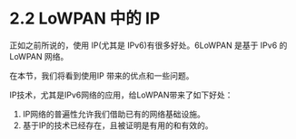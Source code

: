 # 2.2 LoWPAN 中的 IP

正如之前所说的，使用 IP(尤其是 IPv6)有很多好处。6LoWPAN 是基于 IPv6 的 LoWPAN 网络。

在本节，我们将看到使用IP 带来的优点和一些问题。

IP技术，尤其是IPv6网络的应用，给LoWPAN带来了如下好处：
1. IP网络的普遍性允许我们借助已有的网络基础设施。
2. 基于IP的技术已经存在，且被证明是有用的和有效的。